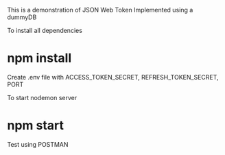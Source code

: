 This is a demonstration of JSON Web Token Implemented using a dummyDB

 To install all dependencies
 # npm install

 Create .env file with ACCESS_TOKEN_SECRET, REFRESH_TOKEN_SECRET, PORT

 To start nodemon server 
 # npm start

Test using POSTMAN